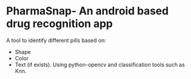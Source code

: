 # PharmaSnap- An android based drug recognition app
A tool to identify different pills based on: 
 - Shape
 - Color
 - Text (if exists).
Using python-opencv and classification tools such as Knn.

